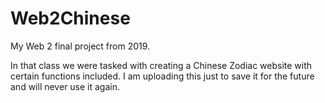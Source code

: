 # Web2Chinese
My Web 2 final project from 2019.

In that class we were tasked with creating a Chinese Zodiac website with certain functions included.
I am uploading this just to save it for the future and will never use it again. 
